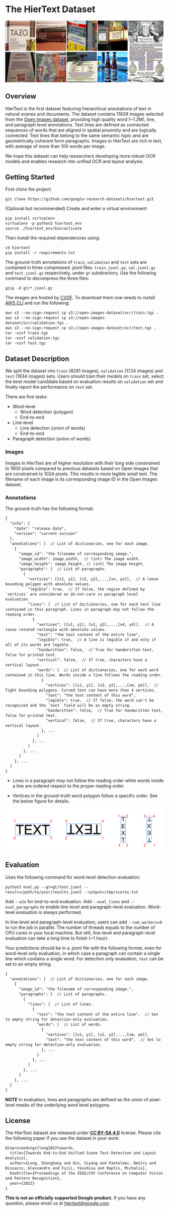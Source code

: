 # The HierText Dataset

![samples](docs/images/dataset.png)

## Overview

HierText is the first dataset featuring hierarchical annotations of text in
natural scenes and documents. The dataset contains 11639 images selected from
the
[Open Images dataset](https://storage.googleapis.com/openimages/web/index.html),
providing high quality word (~1.2M), line, and paragraph level annotations. Text
lines are defined as connected sequences of words that are aligned in spatial
proximity and are logically connected. Text lines that belong to the same
semantic topic and are geometrically coherent form paragraphs. Images in
HierText are rich in text, with average of more than 100 words per image.

We hope this dataset can help researchers developing more robust OCR models and
enables research into unified OCR and layout analysis.

## Getting Started

First clone the project:

```
git clone https://github.com/google-research-datasets/hiertext.git
```

(Optional but recommended) Create and enter a virtual environment:

```
pip install virtualenv
virtualenv -p python3 hiertext_env
source ./hiertext_env/bin/activate
```

Then install the required dependencies using:

```
cd hiertext
pip install -r requirements.txt
```

The ground-truth annotations of `train`, `validation` and `test` sets are
contained in three compressed .jsonl files: `train.jsonl.gz`, `val.jsonl.gz` and
`test.jsonl.gz` respectively, under `gt` subdirectory. Use the following command
to decompress the three files:

```
gzip -d gt/*.jsonl.gz
```

The images are hosted by [CVDF](http://www.cvdfoundation.org/). To download them
one needs to install
[AWS CLI](https://docs.aws.amazon.com/cli/latest/userguide/getting-started-install.html)
and run the following:

```
aws s3 --no-sign-request cp s3://open-images-dataset/ocr/train.tgz .
aws s3 --no-sign-request cp s3://open-images-dataset/ocr/validation.tgz .
aws s3 --no-sign-request cp s3://open-images-dataset/ocr/test.tgz .
tar -xzvf train.tgz
tar -xzvf validation.tgz
tar -xzvf test.tgz
```

## Dataset Description

We split the dataset into `train` (8281 images), `validation` (1724 images) and
`test` (1634 images) sets. Users should train their models on `train` set,
select the best model candidate based on evaluation results on `validation` set
and finally report the performance on `test` set.

There are five tasks:

-   Word-level
    -   Word detection (polygon)
    -   End-to-end
-   Line-level
    -   Line detection (union of words)
    -   End-to-end
-   Paragraph detection (union of words)

### Images

Images in HierText are of higher resolution with their long side constrained to
1600 pixels compared to previous datasets based on Open Images that are
constrained to 1024 pixels. This results in more legible small text. The
filename of each image is its corresponding image ID in the Open Images dataset.

### Annotations

The ground-truth has the following format:

```jsonc
{
  "info": {
    "date": "release date",
    "version": "current version"
  },
  "annotations": [  // List of dictionaries, one for each image.
    {
      "image_id": "the filename of corresponding image.",
      "image_width": image_width,  // (int) The image width.
      "image_height": image_height, // (int) The image height.
      "paragraphs": [  // List of paragraphs.
        {
          "vertices": [[x1, y1], [x2, y2],...,[xn, yn]],  // A loose bounding polygon with absolute values.
          "legible": true,  // If false, the region defined by `vertices` are considered as do-not-care in paragraph level evaluation.
          "lines": [  // List of dictionaries, one for each text line contained in this paragraph. Lines in paragraph may not follow the reading order.
            {
              "vertices": [[x1, y1], [x2, y2],...,[x4, y4]],  // A loose rotated rectangle with absolute values.
              "text": "the text content of the entire line",
              "legible": true,  // A line is legible if and only if all of its words are legible.
              "handwritten": false,  // True for handwritten text, false for printed text.
              "vertical": false,  // If true, characters have a vertical layout.
              "words": [  // List of dictionaries, one for each word contained in this line. Words inside a line follows the reading order.
                {
                  "vertices": [[x1, y1], [x2, y2],...,[xm, ym]],  // Tight bounding polygons. Curved text can have more than 4 vertices.
                  "text": "the text content of this word",
                  "legible": true,  // If false, the word can't be recognized and the `text` field will be an empty string.
                  "handwritten": false,  // True for handwritten text, false for printed text.
                  "vertical": false,  // If true, characters have a vertical layout.
                }, ...
              ]
            }, ...
          ]
        }, ...
      ]
    }, ...
  ]
}
```

- Lines in a paragraph may not follow the reading order while words
inside a line are ordered respect to the proper reading order.

- Vertices in the ground-truth word polygon follow a specific order. See the
below figure for details.

![vertices](docs/images/vertices.png)

## Evaluation

Uses the following command for word-level detection evaluation:

```
python3 eval.py --gt=gt/test.jsonl --result=/path/to/your/results.jsonl --output=/tmp/scores.txt
```

Add `--e2e` for end-to-end evaluation. Add `--eval_lines` and
`--eval_paragraphs` to enable line-level and paragraph-level evaluation.
Word-level evaluation is always performed.

In line-level and paragraph-level evaluation, users can add `--num_workers=0` to
run the job in parallel. The number of threads equals to the number of CPU cores
in your local machine. But still, line-level and paragraph-level evaluation can
take a long time to finish (~1 hour).

Your predictions should be in a .jsonl file with the following format, even for
word-level only evaluation, in which case a paragraph can contain a single line
which contains a single word. For detection only evaluation, `text` can be set
to an empty string.

```jsonc
{
  "annotations": [  // List of dictionaries, one for each image.
    {
      "image_id": "the filename of corresponding image.",
      "paragraphs": [  // List of paragraphs.
        {
          "lines": [  // List of lines.
            {
              "text": "the text content of the entire line",  // Set to empty string for detection-only evaluation.
              "words": [  // List of words.
                {
                  "vertices": [[x1, y1], [x2, y2],...,[xm, ym]],
                  "text": "the text content of this word",  // Set to empty string for detection-only evaluation.
                }, ...
              ]
            }, ...
          ]
        }, ...
      ]
    }, ...
  ]
}
```

**NOTE** In evaluation, lines and paragraphs are defined as the union of
pixel-level masks of the underlying word level polygons.

## License

The HierText dataset are released under
[**CC BY-SA 4.0**](https://creativecommons.org/licenses/by-sa/4.0/) license.
Please cite the following paper if you use the dataset in your work:

```
@inproceedings{long2022towards,
  title={Towards End-to-End Unified Scene Text Detection and Layout Analysis},
  author={Long, Shangbang and Qin, Siyang and Panteleev, Dmitry and Bissacco, Alessandro and Fujii, Yasuhisa and Raptis, Michalis},
  booktitle={Proceedings of the IEEE/CVF Conference on Computer Vision and Pattern Recognition},
  year={2022}
}
```

**This is not an officially supported Google product.** If you have any
question, please email us at hiertext@google.com.

